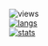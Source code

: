 ![views](https://gitwar.herokuapp.com/badge?username=smthnspcl&color=grey&label=views)<br>
[![langs](https://github-readme-stats.vercel.app/api/top-langs/?username=smthnspcl&layout=compact)](https://github.com/anuraghazra/github-readme-stats)<br>
[![stats](https://github-readme-stats.vercel.app/api?username=smthnspcl&count_private=true&show_icons=true)](https://github.com/smthnspcl/github-readme-stats)<br>
